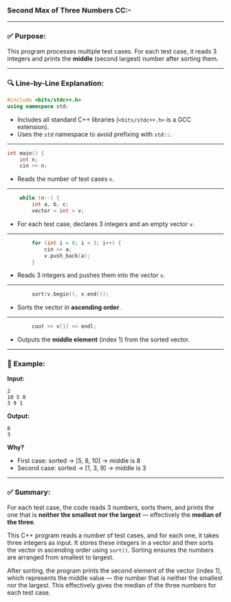 ### Second Max of Three Numbers CC:-


---

### ✅ **Purpose:**

This program processes multiple test cases. For each test case, it reads 3 integers and prints the **middle** (second largest) number after sorting them.

---

### 🔍 **Line-by-Line Explanation:**

```cpp
#include <bits/stdc++.h>
using namespace std;
```

* Includes all standard C++ libraries (`<bits/stdc++.h>` is a GCC extension).
* Uses the `std` namespace to avoid prefixing with `std::`.

---

```cpp
int main() {
    int n;
    cin >> n;
```

* Reads the number of test cases `n`.

---

```cpp
    while (n--) {
        int a, b, c;
        vector < int > v;
```

* For each test case, declares 3 integers and an empty vector `v`.

---

```cpp
        for (int i = 0; i < 3; i++) {
            cin >> a;
            v.push_back(a);
        }
```

* Reads 3 integers and pushes them into the vector `v`.

---

```cpp
        sort(v.begin(), v.end());
```

* Sorts the vector in **ascending order**.

---

```cpp
        cout << v[1] << endl;
```

* Outputs the **middle element** (index 1) from the sorted vector.

---

### 🧠 Example:

**Input:**

```
2
10 5 8
3 9 1
```

**Output:**

```
8
3
```

**Why?**

* First case: sorted → \[5, 8, 10] → middle is 8
* Second case: sorted → \[1, 3, 9] → middle is 3

---

### ✅ Summary:

For each test case, the code reads 3 numbers, sorts them, and prints the one that is **neither the smallest nor the largest** — effectively the **median of the three**.


This C++ program reads a number of test cases, and for each one, it takes three integers as input. It stores these integers in a vector and then sorts the vector in ascending order using `sort()`. Sorting ensures the numbers are arranged from smallest to largest.

After sorting, the program prints the second element of the vector (index 1), which represents the middle value — the number that is neither the smallest nor the largest. This effectively gives the median of the three numbers for each test case.

